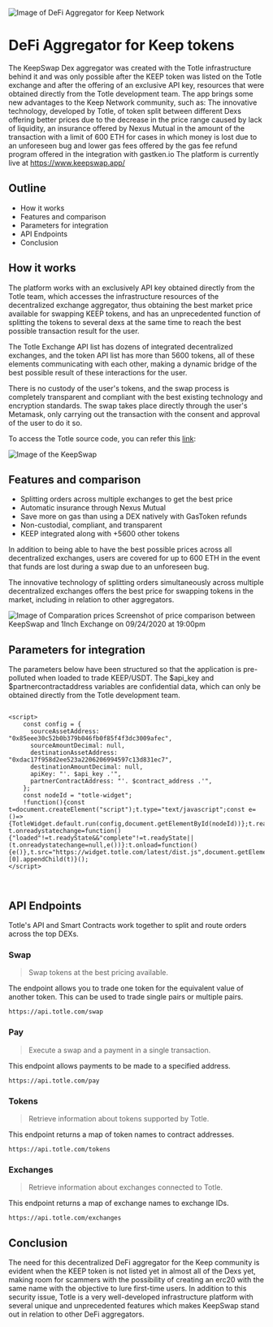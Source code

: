 ![Image of DeFi Aggregator for Keep Network](https://keepswap.app/wp-content/uploads/2020/09/Keep-defi.png)

<h1>DeFi Aggregator for Keep tokens</h1> 

The KeepSwap Dex aggregator was created with the Totle infrastructure behind it and was only possible after the KEEP token was listed on the Totle exchange and after the offering of an exclusive API key, resources that were obtained directly from the Totle development team. The app brings some new advantages to the Keep Network community, such as: The innovative technology, developed by Totle, of token split between different Dexs offering better prices due to the decrease in the price range caused by lack of liquidity, an insurance offered by Nexus Mutual in the amount of the transaction with a limit of 600 ETH for cases in which money is lost due to an unforeseen bug and lower gas fees offered by the gas fee refund program offered in the integration with gastken.io
The platform is currently live at https://www.keepswap.app/

<h2>Outline</h2> 

* How it works
* Features and comparison
* Parameters for integration
* API Endpoints
* Conclusion

<h2>How it works</h2> 

The platform works with an exclusively API key obtained directly from the Totle team, which accesses the infrastructure resources of the decentralized exchange aggregator, thus obtaining the best market price available for swapping KEEP tokens, and has an unprecedented function of splitting the tokens to several dexs at the same time to reach the best possible transaction result for the user.

The Totle Exchange API list has dozens of integrated decentralized exchanges, and the token API list has more than 5600 tokens, all of these elements communicating with each other, making a dynamic bridge of the best possible result of these interactions for the user.

There is no custody of the user's tokens, and the swap process is completely transparent and compliant with the best existing technology and encryption standards. The swap takes place directly through the user's Metamask, only carrying out the transaction with the consent and approval of the user to do it so.

To access the Totle source code, you can refer this [link](https://github.com/TotlePlatform): 

![Image of the KeepSwap](https://keepswap.app/wp-content/uploads/2020/09/defi-aggregator.png)

<h2>Features and comparison</h2> 

* Splitting orders across multiple exchanges to get the best price
* Automatic insurance through Nexus Mutual
* Save more on gas than using a DEX natively with GasToken refunds
* Non-custodial, compliant, and transparent
* KEEP integrated along with +5600 other tokens

In addition to being able to have the best possible prices across all decentralized exchanges, users are covered for up to 600 ETH in the event that funds are lost during a swap due to an unforeseen bug.

The innovative technology of splitting orders simultaneously across multiple decentralized exchanges offers the best price for swapping tokens in the market, including in relation to other aggregators.

![Image of Comparation prices](https://keepswap.app/wp-content/uploads/2020/09/fgit.png)
Screenshot of price comparison between KeepSwap and 1Inch Exchange on 09/24/2020 at 19:00pm

<h2>Parameters for integration</h2>

The parameters below have been structured so that the application is pre-polluted when loaded to trade KEEP/USDT. The $api_key and $partnercontractaddress variables are confidential data, which can only be obtained directly from the Totle development team.


```

<script>
    const config = {
      sourceAssetAddress: "0x85eee30c52b0b379b046fb0f85f4f3dc3009afec",
      sourceAmountDecimal: null,
      destinationAssetAddress: "0xdac17f958d2ee523a2206206994597c13d831ec7",
      destinationAmountDecimal: null,
      apiKey: "'. $api_key .'",
      partnerContractAddress: "'. $contract_address .'",
    };
    const nodeId = "totle-widget";
    !function(){const t=document.createElement("script");t.type="text/javascript";const e=()=>{TotleWidget.default.run(config,document.getElementById(nodeId))};t.readyState?t.onreadystatechange=function(){"loaded"!=t.readyState&&"complete"!=t.readyState||(t.onreadystatechange=null,e())}:t.onload=function(){e()},t.src="https://widget.totle.com/latest/dist.js",document.getElementsByTagName("head")[0].appendChild(t)}();                                                                                                                                                      
</script>



```

<h2>API Endpoints</h2> 

Totle's API and Smart Contracts work together to split and route orders across the top DEXs.

<h3>Swap</h3> 

> Swap tokens at the best pricing available.

The endpoint allows you to trade one token for the equivalent value of another token. This can be used to trade single pairs or multiple pairs.

``
https://api.totle.com/swap
``

<h3>Pay</h3> 

> Execute a swap and a payment in a single transaction.

This endpoint allows payments to be made to a specified address.

``
https://api.totle.com/pay
``


<h3>Tokens</h3> 

> Retrieve information about tokens supported by Totle.

This endpoint returns a map of token names to contract addresses.

``
https://api.totle.com/tokens
``


<h3>Exchanges</h3> 

> Retrieve information about exchanges connected to Totle.

This endpoint returns a map of exchange names to exchange IDs. 

``
https://api.totle.com/exchanges
``


<h2>Conclusion</h2> 

The need for this decentralized DeFi aggregator for the Keep community is evident when the KEEP token is not listed yet in almost all of the Dexs yet, making room for scammers with the possibility of creating an erc20 with the same name with the objective to lure first-time users. In addition to this security issue, Totle is a very well-developed infrastructure platform with several unique and unprecedented features which makes KeepSwap stand out in relation to other DeFi aggregators.
